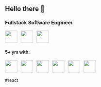 ## Hello there 👋 

### Fullstack Software Engineer
<img src="https://cdn.jsdelivr.net/gh/devicons/devicon@latest/icons/javascript/javascript-original.svg" loading="lazy" width="40" height="40"/>&nbsp;&nbsp;&nbsp;<img src="https://cdn.jsdelivr.net/gh/devicons/devicon@latest/icons/typescript/typescript-original.svg" loading="lazy" width="40" height="40"/>&nbsp;&nbsp;&nbsp;<img src="https://cdn.jsdelivr.net/gh/devicons/devicon@latest/icons/python/python-original-wordmark.svg" loading="lazy" width="40" height="40"/>

#### 5+ yrs with:
<img loading="lazy" src="https://cdn.jsdelivr.net/gh/devicons/devicon@latest/icons/nodejs/nodejs-original-wordmark.svg" width="40" height="40"/>&nbsp;&nbsp;&nbsp;<img src="https://cdn.jsdelivr.net/gh/devicons/devicon@latest/icons/docker/docker-original-wordmark.svg" loading="lazy" width="40" height="40"/>&nbsp;&nbsp;&nbsp;<img src="https://cdn.jsdelivr.net/gh/devicons/devicon@latest/icons/react/react-original-wordmark.svg" loading="lazy" width="40" height="40"/>&nbsp;&nbsp;&nbsp;<img src="https://cdn.jsdelivr.net/gh/devicons/devicon@latest/icons/git/git-original-wordmark.svg" loading="lazy" width="40" height="40"/>&nbsp;&nbsp;&nbsp;<img src="https://cdn.jsdelivr.net/gh/devicons/devicon@latest/icons/postgresql/postgresql-original-wordmark.svg" loading="lazy" width="40" height="40"/>&nbsp;&nbsp;&nbsp;<img src="https://cdn.jsdelivr.net/gh/devicons/devicon@latest/icons/mysql/mysql-original-wordmark.svg" loading="lazy" width="40" height="40"/>

#react
<!--
**jeffersonvalcarenki/jeffersonvalcarenki** is a ✨ _special_ ✨ repository because its `README.md` (this file) appears on your GitHub profile.

Here are some ideas to get you started:

- 🔭 I’m currently working on ...
- 🌱 I’m currently learning ...
- 👯 I’m looking to collaborate on ...
- 🤔 I’m looking for help with ...
- 💬 Ask me about ...
- 📫 How to reach me: ...
- 😄 Pronouns: ...
- ⚡ Fun fact: ...
-->
